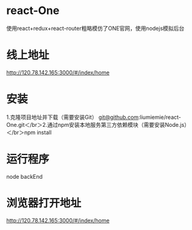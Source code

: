 # react-One
使用react+redux+react-router粗略模仿了ONE官网，使用nodejs模拟后台
# 线上地址
http://120.78.142.165:3000/#/index/home
# 安装
1.克隆项目地址并下载（需要安装Git）
git@github.com:liumiemie/react-One.git＜/br＞2.通过npm安装本地服务第三方依赖模块（需要安装Node.js）＜/br＞npm install
# 运行程序
node backEnd
# 浏览器打开地址
http://120.78.142.165:3000/#/index/home
